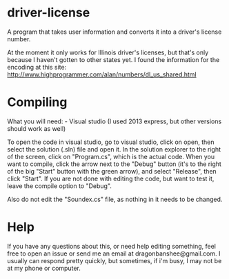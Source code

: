# driver-license
A program that takes user information and converts it into a driver's license number.

At the moment it only works for Illinois driver's licenses, but that's only because I haven't gotten to other states yet. I found the information for the encoding at this site: http://www.highprogrammer.com/alan/numbers/dl_us_shared.html

<h1>Compiling</h1>
What you will need:
- Visual studio (I used 2013 express, but other versions should work as well)

To open the code in visual studio, go to visual studio, click on open, then select the solution (.sln) file and open it. In the solution explorer to the right of the screen, click on "Program.cs", which is the actual code. When you want to compile, click the arrow next to the "Debug" button (it's to the right of the big "Start" button with the green arrow), and select "Release", then click "Start". If you are not done with editing the code, but want to test it, leave the compile option to "Debug".

Also do not edit the "Soundex.cs" file, as nothing in it needs to be changed. 

<h1>Help</h1>
If you have any questions about this, or need help editing something, feel free to open an issue or send me an email at dragonbanshee@gmail.com. I usually can respond pretty quickly, but sometimes, if i'm busy, I may not be at my phone or computer. 
